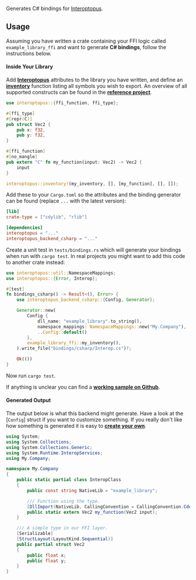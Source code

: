 Generates C# bindings for [Interoptopus](https://github.com/ralfbiedert/interoptopus).

## Usage

Assuming you have written a crate containing your FFI logic called `example_library_ffi` and
want to generate **C# bindings**, follow the instructions below.

#### Inside Your Library

Add [**Interoptopus**](https://crates.io/crates/interoptopus) attributes to the library you have
written, and define an [**inventory**](https://docs.rs/interoptopus/latest/interoptopus/macro.inventory.html)
function listing all symbols you wish to export. An overview of all supported constructs can be found in the
[**reference project**](https://github.com/ralfbiedert/interoptopus/tree/master/interoptopus_reference_project/src).

```rust
use interoptopus::{ffi_function, ffi_type};

#[ffi_type]
#[repr(C)]
pub struct Vec2 {
    pub x: f32,
    pub y: f32,
}

#[ffi_function]
#[no_mangle]
pub extern "C" fn my_function(input: Vec2) -> Vec2 {
    input
}

interoptopus::inventory!(my_inventory, [], [my_function], [], []);
```


Add these to your `Cargo.toml` so the attributes and the binding generator can be found
(replace `...` with the latest version):

```toml
[lib]
crate-type = ["cdylib", "rlib"]

[dependencies]
interoptopus = "..."
interoptopus_backend_csharp = "..."
```

Create a unit test in `tests/bindings.rs` which will generate your bindings when run
with `cargo test`. In real projects you might want to add this code to another crate instead:

```rust
use interoptopus::util::NamespaceMappings;
use interoptopus::{Error, Interop};

#[test]
fn bindings_csharp() -> Result<(), Error> {
    use interoptopus_backend_csharp::{Config, Generator};

    Generator::new(
        Config {
            dll_name: "example_library".to_string(),
            namespace_mappings: NamespaceMappings::new("My.Company"),
            ..Config::default()
        },
        example_library_ffi::my_inventory(),
    ).write_file("bindings/csharp/Interop.cs")?;

    Ok(())
}
```

Now run `cargo test`.

If anything is unclear you can find a [**working sample on Github**](https://github.com/ralfbiedert/interoptopus/tree/master/examples/hello_world).

#### Generated Output

The output below is what this backend might generate. Have a look at the [`Config`] struct
if you want to customize something. If you really don't like how something is generated it is
easy to [**create your own**](https://github.com/ralfbiedert/interoptopus/blob/master/FAQ.md#new-backends).

```csharp
using System;
using System.Collections;
using System.Collections.Generic;
using System.Runtime.InteropServices;
using My.Company;

namespace My.Company
{
    public static partial class InteropClass
    {
        public const string NativeLib = "example_library";

        /// Function using the type.
        [DllImport(NativeLib, CallingConvention = CallingConvention.Cdecl, EntryPoint = "my_function")]
        public static extern Vec2 my_function(Vec2 input);
    }

    /// A simple type in our FFI layer.
    [Serializable]
    [StructLayout(LayoutKind.Sequential)]
    public partial struct Vec2
    {
        public float x;
        public float y;
    }
}
```
